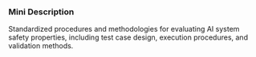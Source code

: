 ### Mini Description

Standardized procedures and methodologies for evaluating AI system safety properties, including test case design, execution procedures, and validation methods.
